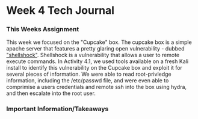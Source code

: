 # Week 4 Tech Journal

### This Weeks Assignment
This week we focused on the "Cupcake" box. The cupcake box is a simple apache server that features a pretty glaring open vulnerability - 
dubbed ["shellshock"](https://owasp.org/www-pdf-archive/Shellshock_-_Tudor_Enache.pdf). Shellshock is a vulnerability that allows a user to remote execute commands. 
In Activity 4.1, we used tools available on a fresh Kali install to identify this vulnerability on the Cupcake box and exploit it for several pieces of information. 
We were able to read root-privledge information, including the /etc/passwd file, and 
were even able to comprimise a users credentials and remote ssh into the box using hydra, and then escalate into the root user.

### Important Information/Takeaways
